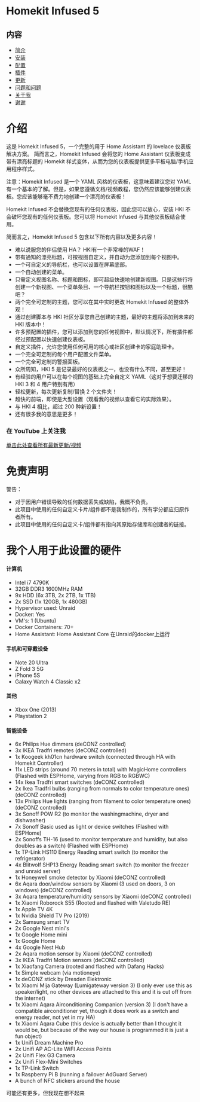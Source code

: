 # Homekit Infused 5

## 内容
- [简介](index.md)
- [安装](installation.md)
- [配置](configuration.md)
- [插件](addons.md)
- [更新](updates.md)
- [问题和问题](issues.md)
- [关于我](about.md)
- [谢谢](thanks.md)

# 介绍
这是 Homekit Infused 5，一个完整的用于 Home Assistant 的 lovelace 仪表板解决方案。
简而言之，Homekit Infused 会将您的 Home Assistant 仪表板变成带有漂亮标题的 Homekit 样式变体，从而为您的仪表板提供更多平板电脑/手机应用程序样式。

注意：Homekit Infused 是一个 YAML 风格的仪表板，这意味着建议您对 YAML 有一个基本的了解。但是，如果您遵循文档/视频教程，您仍然应该能够创建仪表板。您应该能够毫不费力地创建一个漂亮的仪表板！

Homekit Infused 不会替换您现有的任何仪表板，因此您可以放心，安装 HKI 不会破坏您现有的任何仪表板。您可以将 Homekit Infused 与其他仪表板结合使用。

简而言之，Homekit Infused 5 包含以下所有内容以及更多内容！
- 难以说服您的伴侣使用 HA？ HKI有一个非常棒的WAF！
- 带有通知的漂亮标题，可按视图自定义，并自动为您添加到每个视图中。
- 一个可自定义的导航栏，也可以设置在屏幕底部。
- 一个自动创建的菜单。
- 只需定义视图名称、标题和图标，即可超级快速地创建新视图。只是这些行将创建一个新视图、一个菜单条目、一个导航栏按钮和图标以及一个标题，很酷吧？
- 两个完全可定制的主题，您可以在其中实时更改 Homekit Infused 的整体外观！
- 通过创建脚本与 HKI 社区分享您自己创建的主题，最好的主题将添加到未来的 HKI 版本中！
- 许多预配置的插件，您可以添加到您的任何视图中，默认情况下，所有插件都经过预配置以快速创建仪表板。
- 自定义插件，允许您使用任何可用的核心或社区创建卡的家庭助理卡。
- 一个完全可定制的每个用户配置文件菜单。
- 一个完全可定制的警报面板。
- 众所周知，HKI 5 是记录最好的仪表板之一，也没有什么不同，甚至更好！
- 有经验的用户可以在每个视图的基础上完全自定义 YAML（这对于想要迁移的 HKI 3 和 4 用户特别有用）
- 轻松更新，每次更新复制/替换 2 个文件夹！
- 超快的前端，即使是大型设置（观看我的视频以查看它的实际效果）。
- 与 HKI 4 相比，超过 200 种新设置！
- 还有很多我的意思是更多！

### 在 YouTube 上关注我
[单击此处查看所有最新更新/视频](https://www.youtube.com/jimz011)

# 免责声明
警告：
- 对于因用户错误导致的任何数据丢失或缺陷，我概不负责。
- 此项目中使用的任何自定义卡片/组件都不是我制作的，所有学分都应归原作者所有。
- 此项目中使用的任何自定义卡/组件都有指向其原始存储库和创建者的链接。

# 我个人用于此设置的硬件
#### 计算机

- Intel i7 4790K
- 32GB DDR3 1600MHz RAM
- 9x HDD (6x 3TB, 2x 2TB, 1x 1TB)
- 2x SSD (1x 120GB, 1x 480GB)
- Hypervisor used: Unraid
- Docker: Yes
- VM's: 1 (Ubuntu)
- Docker Containers: 70+
- Home Assistant: Home Assistant Core 在Unraid的docker上运行

#### 手机和可穿戴设备
- Note 20 Ultra
- Z Fold 3 5G
- iPhone 5S
- Galaxy Watch 4 Classic x2

#### 其他
- Xbox One (2013)
- Playstation 2

#### 智能设备
- 6x Philips Hue dimmers (deCONZ controlled)
- 3x IKEA Tradfri remotes (deCONZ controlled)
- 1x Koogeek kh01cn hardware switch (connected through HA with Homekit Controller)
- 11x LED strips (around 70 meters in total) with MagicHome controllers (Flashed with ESPHome, varying from RGB to RGBWC)
- 14x Ikea Tradfri smart switches  (deCONZ controlled)
- 2x Ikea Tradfri bulbs (ranging from normals to color temperature ones)  (deCONZ controlled)
- 13x Philips Hue lights (ranging from filament to color temperature ones)  (deCONZ controlled)
- 3x Sonoff POW R2 (to monitor the washingmachine, dryer and dishwasher)
- 7x Sonoff Basic used as light or device switches (Flashed with ESPHome)
- 2x Sonoffs TH-16 (used to monitor temperature and humidity, but also doubles as a switch)  (Flashed with ESPHome)
- 1x TP-Link HS110 Energy Reading smart switch (to monitor the refrigerator)
- 4x Blitwolf SHP13 Energy Reading smart switch (to monitor the freezer and unraid server)
- 1x Honeywell smoke detector by Xiaomi  (deCONZ controlled)
- 6x Aqara door/window sensors by Xiaomi (3 used on doors, 3 on windows)  (deCONZ controlled)
- 3x Aqara temperature/humidity sensors by Xiaomi  (deCONZ controlled)
- 1x Xiaomi Roborock S55 (Rooted and flashed with Valetudo RE)
- 1x Apple TV 4K
- 1x Nvidia Shield TV Pro (2019)
- 2x Samsung smart TV
- 2x Google Nest mini's
- 1x Google Home mini
- 1x Google Home
- 4x Google Nest Hub
- 2x Aqara motion sensor by Xiaomi (deCONZ controlled)
- 3x IKEA Tradfri Motion sensors (deCONZ controlled)
- 1x Xiaofang Camera (rooted and flashed with Dafang Hacks)
- 1x Simple webcam (via motioneye)
- 1x deCONZ stick by Dresden Elektronic
- 1x Xiaomi Mija Gateway (Lumigateway version 3) (I only ever use this as speaker/light, no other devices are attached to this and it is cut off from the internet)
- 1x Xiaomi Aqara Airconditioning Companion (version 3) (I don't have a compatible airconditioner yet, though it does work as a switch and energy reader, not yet in my HA)
- 1x Xiaomi Aqara Cube (this device is actually better than I thought it would be, but because of the way our house is programmed it is just a fun object)
- 1x Unifi Dream Machine Pro
- 2x Unifi AP AC-Lite WiFI Access Points
- 2x Unifi Flex G3 Camera
- 2x Unifi Flex-Mini Switches
- 1x TP-Link Switch
- 1x Raspberry Pi B (running a failover AdGuard Server)
- A bunch of NFC stickers around the house

可能还有更多，但我现在想不起来  
